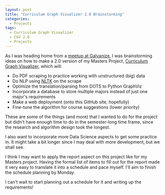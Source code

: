 ```yaml
---
layout: post
title: "Curriculum Graph Visualizer 2.0 Brainstorming"
categories:
  - Projects
tags:
  - Curriculum Graph Visualizer
  - CGV 2.0
  - Projects
---
```


As I was heading home from a [meetup at Galvanize](https://danaoira.github.io/data-science-or-data-engineering/), I was brainstorming ideas on how to make a 2.0 version of my Masters Project, [Curriculum Graph Visualizer](https://github.com/danaoira/CurriculumGraphVisualizer), which will:

- Do PDF scraping to practice working with unstructured (big) data
- Do NLP using [NLTK](http://www.nltk.org/) on the scrape
- Optimize the translation/parsing from DOTS to Python GraphViz
- Incorporate a database to store multiple majors instead of just one major's requirements
- Make a web deployment (onto this GitHub site, hopefully)
- Fine-tune the algorithm for course suggestions (lower priority)

These are some of the things (and more) that I wanted to do for the project but didn't have enough time to do in the semester-long time frame, since the research and algorithm design took the longest.

I also want to incorporate more Data Science aspects to get some practice in. It might take a bit longer since I may deal with more development, but we shall see.

I think I may want to apply the report aspect on this project like for my Masters project. Having the formal list of items to fill out for the report made it very easy to translate it into a schedule and pace myself. I'll aim to finish the schedule planning by Monday.

I can't wait to start planning out a schedule for it and writing up the requirements!